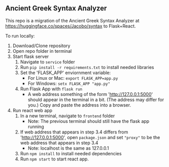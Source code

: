 ## Ancient Greek Syntax Analyzer

This repo is a migration of the Ancient Greek Syntax Analyzer at https://huggingface.co/spaces/Jacobo/syntax to Flask+React.

To run locally:
1. Download/Clone repository
2. Open repo folder in terminal
3. Start flask server
    1. Navigate to `service` folder
    2. Run `pip install -r requirements.txt` to install needed libraries
    3. Set the 'FLASK_APP' enviornment variable:
        - For Linux or Mac:
            `export FLASK_APP=app.py`
        - For Windows:
            `setx FLASK_APP "app.py"`
    4. Run Flask App with `flask run`
        - A web address something of the form 'http://127.0.0.1:5000' should appear in the terminal in a bit. (The address may differ for you.) Copy and paste the address into a browser.
4. Run react web app
    1. In a new terminal, navigate to `frontend` folder
        - Note: The previous terminal should still have the flask app running
    2. If web address that appears in step 3.4 differs from 'http://127.0.0.1:5000', open `package.json` and set `"proxy"` to be the web address that appears in step 3.4
        - Note: localhost is the same as 127.0.0.1
    3. Run `npm install` to install needed dependencies
    4. Run `npm start` to start react app.
